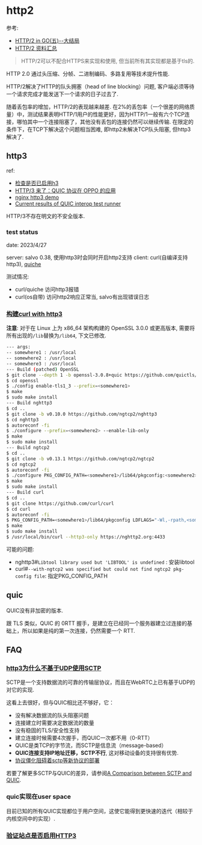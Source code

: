 # http2
参考:
- [HTTP/2 in GO(五)--大结局](https://www.tuicool.com/articles/jMreQbN)
- [HTTP/2 资料汇总](https://imququ.com/post/http2-resource.html)

> HTTP/2可以不配合HTTPS来实现和使用, 但当前所有其实现都是基于tls的.

HTTP 2.0 通过头压缩、分帧、二进制编码、多路复用等技术提升性能.

HTTP/2解决了HTTP的队头拥塞（head of line blocking）问题, 客户端必须等待一个请求完成才能发送下一个请求的日子过去了.

随着丢包率的增加，HTTP/2的表现越来越差. 在2%的丢包率（一个很差的网络质量）中，测试结果表明HTTP/1用户的性能更好，因为HTTP/1一般有六个TCP连接，哪怕其中一个连接阻塞了，其他没有丢包的连接仍然可以继续传输. 
在限定的条件下，在TCP下解决这个问题相当困难, 即http2未解决TCP队头阻塞, 但http3解决了.

## http3
ref:
- [检查是否已启用h3](https://http3check.net)
- [HTTP/3 来了：QUIC 协议在 OPPO 的应用](https://my.oschina.net/u/4273516/blog/8597013)
- [nginx http3 demo](https://quic.nginx.org/)
- [Current results of QUIC interop test runner](https://interop.seemann.io/)

HTTP/3不存在明文的不安全版本.

### test status
date: 2023/4/27

server: salvo 0.38, 使用http3时会同时开启http2支持
client: curl(自编译支持http3), [quiche](https://github.com/cloudflare/quiche)

测试情况:
- curl/quiche 访问http3报错
- curl(os自带) 访问http2响应正常当, salvo有出现错误日志

### [构建curl with http3](https://curl.se/docs/http3.html)
**注意**: 对于在 Linux 上为 x86_64 架构构建的 OpenSSL 3.0.0 或更高版本, 需要将所有出现的`/lib`替换为`/lib64`, 下文已修改.

```bash
--- args:
-- somewhere1 : /usr/local
-- somewhere2 : /usr/local
-- somewhere3 : /usr/local
--- Build (patched) OpenSSL
$ git clone --depth 1 -b openssl-3.0.8+quic https://github.com/quictls/openssl
$ cd openssl
$ ./config enable-tls1_3 --prefix=<somewhere1>
$ make
$ sudo make install
--- Build nghttp3
$ cd ..
$ git clone -b v0.10.0 https://github.com/ngtcp2/nghttp3
$ cd nghttp3
$ autoreconf -fi
$ ./configure --prefix=<somewhere2> --enable-lib-only
$ make
$ sudo make install
--- Build ngtcp2
$ cd ..
$ git clone -b v0.13.1 https://github.com/ngtcp2/ngtcp2
$ cd ngtcp2
$ autoreconf -fi
$ ./configure PKG_CONFIG_PATH=<somewhere1>/lib64/pkgconfig:<somewhere2>/lib64/pkgconfig LDFLAGS="-Wl,-rpath,<somewhere1>/lib64" --prefix=<somewhere3> --enable-lib-only
$ make
$ sudo make install
--- Build curl
$ cd ..
$ git clone https://github.com/curl/curl
$ cd curl
$ autoreconf -fi
$ PKG_CONFIG_PATH=<somewhere1>/lib64/pkgconfig LDFLAGS="-Wl,-rpath,<somewhere1>/lib64" ./configure --with-openssl=<somewhere1> --with-nghttp3=<somewhere2> --with-ngtcp2=<somewhere3>
$ make
$ sudo make install
$ /usr/local/bin/curl --http3-only https://nghttp2.org:4433
```

可能的问题:
- nghttp3#`Libtool library used but 'LIBTOOL' is undefined` : 安装libtool
- curl#`--with-ngtcp2 was specified but could not find ngtcp2 pkg-config file`: 指定PKG_CONFIG_PATH

## quic
QUIC没有非加密的版本.

跟 TLS 类似，QUIC 的 0RTT 握手，是建立在已经同一个服务器建立过连接的基础上，所以如果是纯的第一次连接，仍然需要一个 RTT.

## FAQ
### [http3为什么不基于UDP使用SCTP](https://http3-explained.haxx.se/zh/why-quic/why-tcpudp)
SCTP是一个支持数据流的可靠的传输层协议，而且在WebRTC上已有基于UDP的对它的实现.

这看上去很好，但与QUIC相比还不够好，它：
- 没有解决数据流的队头阻塞问题
- 连接建立时需要决定数据流的数量
- 没有稳固的TLS/安全性支持
- 建立连接时候需要4次握手，而QUIC一次都不用（0-RTT）
- QUIC是类TCP的字节流，而SCTP是信息流（message-based）
- **QUIC连接支持IP地址迁移，SCTP不行**, 这对移动设备的支持很有优势.
- [协议僵化阻碍着sctp等新协议的部署](https://http3-explained.haxx.se/zh/why-quic/why-ossification)

若要了解更多SCTP与QUIC的差异，请参阅[A Comparison between SCTP and QUIC](https://http3-explained.haxx.se/zh/why-quic/why-tcpudp).

### quic实现在user space
目前已知的所有QUIC实现都位于用户空间，这使它能得到更快速的迭代（相较于内核空间中的实现）.

### [验证站点是否启用HTTP3](https://http3check.net/)